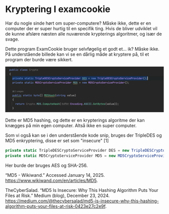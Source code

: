 # Kryptering I examcookie

Har du nogle sinde hørt om super-computere? Måske ikke, dette er en computer der er super hurtig til en specifik ting.
Hvis de bliver udviklet vil de kunne afsløre næsten alle nuværende krypterings algoritmer, og især de svage.

Dette program ExamCookie bruger selvføgelig et godt et... ik? Måske ikke.
På understående billede kan vi se en dårlig måde at kryptere på, til et program der burde være sikkert.

![alt text](image-1.png)

Dette er MD5 hashing, og dette er en krypterings algoritme der kan knægges på min egen computer. Altså ikke en super computer.

Som vi også kan se i den understående kode snip, bruges der TripleDES og MD5 enkryptering, disse er set som "insecure" [1]
```cs
private static TripleDESCryptoServiceProvider DES = new TripleDESCryptoServiceProvider();
private static MD5CryptoServiceProvider MD5 = new MD5CryptoServiceProvider();
```

Her burde der bruges AES og SHA-256.


“MD5 - Wikiwand.” Accessed January 14, 2025. https://www.wikiwand.com/en/articles/MD5.

TheCyberSalad. “MD5 Is Insecure: Why This Hashing Algorithm Puts Your Files at Risk.” Medium (blog), December 23, 2024. https://medium.com/@thecybersalad/md5-is-insecure-why-this-hashing-algorithm-puts-your-files-at-risk-0423e27c2e9f.

